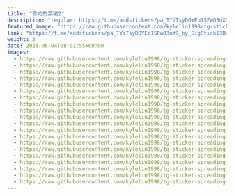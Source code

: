```yaml
---
title: "乖巧的菜猪2"
description: "regular: https://t.me/addstickers/pa_TYiTsyDOYEp1SFwO3nX9_by_SigStick13Bot"
featured_image: "https://raw.githubusercontent.com/kylelin1998/tg-sticker-spreading-worldwide-images/main/img/cfaa9ffb-959f-41eb-9bf6-34e9254594aa.jpg"
link: "https://t.me/addstickers/pa_TYiTsyDOYEp1SFwO3nX9_by_SigStick13Bot"
weight: 3
date: 2024-06-04T08:01:55+08:00
images:
  - https://raw.githubusercontent.com/kylelin1998/tg-sticker-spreading-worldwide-images/main/img/cfaa9ffb-959f-41eb-9bf6-34e9254594aa.jpg
  - https://raw.githubusercontent.com/kylelin1998/tg-sticker-spreading-worldwide-images/main/img/48895873-8428-407b-9602-904658c171e8.jpg
  - https://raw.githubusercontent.com/kylelin1998/tg-sticker-spreading-worldwide-images/main/img/930106cc-6142-4f59-b6f1-23bd0daa871e.jpg
  - https://raw.githubusercontent.com/kylelin1998/tg-sticker-spreading-worldwide-images/main/img/4fb0e975-b845-41f3-a9b5-a086f5229ab1.jpg
  - https://raw.githubusercontent.com/kylelin1998/tg-sticker-spreading-worldwide-images/main/img/c1b96685-4549-441b-a14d-a9805f90ca08.jpg
  - https://raw.githubusercontent.com/kylelin1998/tg-sticker-spreading-worldwide-images/main/img/4ec30462-d763-4361-9abc-cfba0cdd7833.jpg
  - https://raw.githubusercontent.com/kylelin1998/tg-sticker-spreading-worldwide-images/main/img/ec6b7b40-8345-42fe-bb82-1584e70b16e6.jpg
  - https://raw.githubusercontent.com/kylelin1998/tg-sticker-spreading-worldwide-images/main/img/1f79dbb8-4469-44cb-8a2d-93afbe614e41.jpg
  - https://raw.githubusercontent.com/kylelin1998/tg-sticker-spreading-worldwide-images/main/img/12397e64-114f-4fe7-8a40-afcbb07734f5.jpg
  - https://raw.githubusercontent.com/kylelin1998/tg-sticker-spreading-worldwide-images/main/img/0bd757dd-81a0-4794-b7e3-e30d66c18647.jpg
  - https://raw.githubusercontent.com/kylelin1998/tg-sticker-spreading-worldwide-images/main/img/ad1a761d-0503-4cf6-bb59-eee6b8772f90.jpg
  - https://raw.githubusercontent.com/kylelin1998/tg-sticker-spreading-worldwide-images/main/img/2fccd6fc-41aa-458f-bf9b-1baec7914594.jpg
  - https://raw.githubusercontent.com/kylelin1998/tg-sticker-spreading-worldwide-images/main/img/d3873dad-8a01-4d0b-8c18-84c17fa70b0c.jpg
  - https://raw.githubusercontent.com/kylelin1998/tg-sticker-spreading-worldwide-images/main/img/c3088b12-8ff1-4424-b192-a2b442123937.jpg
  - https://raw.githubusercontent.com/kylelin1998/tg-sticker-spreading-worldwide-images/main/img/d84486e1-9d2d-4e9c-ab19-1066d2f61d13.jpg
  - https://raw.githubusercontent.com/kylelin1998/tg-sticker-spreading-worldwide-images/main/img/511afafb-8829-48df-afcd-edf6f8f0ae1d.jpg
  - https://raw.githubusercontent.com/kylelin1998/tg-sticker-spreading-worldwide-images/main/img/ff2db2d5-fcf7-482f-95c4-026dc553fd2b.jpg
  - https://raw.githubusercontent.com/kylelin1998/tg-sticker-spreading-worldwide-images/main/img/fb7ec922-1b64-4be0-9237-963216b8fd29.jpg
  - https://raw.githubusercontent.com/kylelin1998/tg-sticker-spreading-worldwide-images/main/img/5930bfad-e3cd-40fc-8f80-fa109fd3411d.jpg
  - https://raw.githubusercontent.com/kylelin1998/tg-sticker-spreading-worldwide-images/main/img/25296508-8730-41bc-979a-1d812d0a92a8.jpg
---
```

